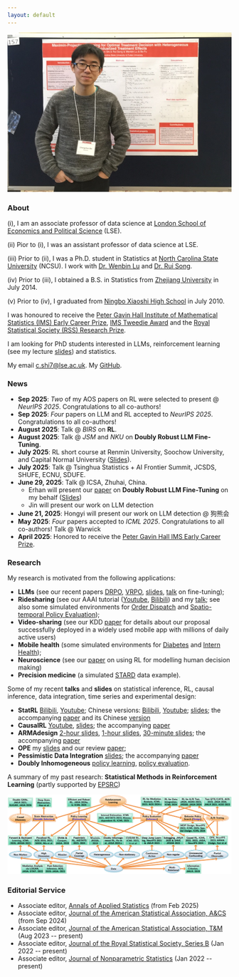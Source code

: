```yaml
---
layout: default
---
```


<!---<img class="profile-picture" src="profile0.jpg" width="1000" height="1000">-->
<img src="profile0.jpg">

### About

(i), I am an associate professor of data science at [London School of Economics and Political Science](http://www.lse.ac.uk/statistics) (LSE). 

(ii) Pior to (i), I was an assistant professor of data science at LSE. 

(iii) Prior to (ii), I was a Ph.D. student in Statistics at [North Carolina State University](https://www.stat.ncsu.edu/) (NCSU). I work with [Dr. Wenbin Lu](https://www4.stat.ncsu.edu/~lu/) and 
[Dr. Rui Song](https://song-ray.github.io/). 

(iv) Prior to (iii), I obtained a B.S. in Statistics from [Zhejiang University](https://www.zju.edu.cn/english/) in July 2014.

(v) Prior to (iv), I graduated from [Ningbo Xiaoshi High School](https://en.wikipedia.org/wiki/Xiaoshi_Middle_School) in July 2010.

<!---I have a postdoc position funded by [EPSRC](https://gow.epsrc.ukri.org/NGBOViewGrant.aspx?GrantRef=EP/W014971/1&utm_source=BenchmarkEmail&utm_campaign=PhD_Newsletter_-_LT_Week_05_(2021%2f22)&utm_medium=email). See the post [here](https://jobs.lse.ac.uk/Vacancies/W/3537/0/335760/15539/research-officer-in-statistics).-->

I was honoured to receive the [Peter Gavin Hall Institute of Mathematical Statistics (IMS) Early Career Prize](https://imstat.org/ims-awards/peter-gavin-hall-ims-early-career-prize/), [IMS Tweedie Award](https://imstat.org/2024/03/05/chengchun-shi-receives-2024-ims-tweedie-new-researcher-award/) and the [Royal Statistical Society (RSS) Research Prize](https://rss.org.uk/news-publication/news-publications/2021/general-news/announcing-our-honours-recipients-for-2021/). 

I am looking for PhD students interested in LLMs, reinforcement learning (see my lecture [slides](https://github.com/callmespring/RL-short-course)) and statistics.  

My email <c.shi7@lse.ac.uk>. My [GitHub](https://github.com/callmespring). 

### News
- **Sep 2025**: *Two* of my AOS papers on RL were selected to present @ *NeurIPS 2025*. Congratulations to all co-authors!
- **Sep 2025**: *Four* papers on LLM and RL accepted to *NeurIPS 2025*. Congratulations to all co-authors!
- **August 2025**: Talk @ *BIRS* on **RL**. 
- **August 2025**: Talk @ *JSM* and *NKU* on **Doubly Robust LLM Fine-Tuning**. 
- **July 2025**: RL short course at Renmin University, Soochow University, and Capital Normal University ([Slides](https://github.com/callmespring/RL-short-course)).
- **July 2025**: Talk @ Tsinghua Statistics + AI Frontier Summit, JCSDS, SHUFE, ECNU, SDUFE. 
- **June 29, 2025**: Talk @ ICSA, Zhuhai, China.
  * Erhan will present our [paper](https://arxiv.org/pdf/2506.01183) on **Doubly Robust LLM Fine-Tuning** on my behalf ([Slides](https://callmespring.github.io/slides/DRPO.pdf))
  * Jin will present our work on LLM detection
- **June 21, 2025**: Hongyi will present our work on LLM detection @ 狗熊会
- **May 2025**: *Four* papers accepted to *ICML 2025*. Congratulations to all co-authors! Talk @ Warwick
- **April 2025**: Honored to receive the [Peter Gavin Hall IMS Early Career Prize](https://imstat.org/2025/05/05/chengchun-shi-wins-peter-gavin-hall-ims-early-career-prize/).


### Research

My research is motivated from the following applications: 
* **LLMs** (see our recent papers [DRPO](https://arxiv.org/pdf/2506.01183), [VRPO](https://arxiv.org/pdf/2504.03784),  [slides](https://callmespring.github.io/slides/DRPO.pdf), [talk](https://www.bilibili.com/video/BV1xNuuzVEeD?spm_id_from=333.788.videopod.sections&vd_source=0ff25cf8645aa63231bec2428b94bf6f&p=3) on fine-tuning);
* **Ridesharing** (see our AAAI tutorial ([Youtube](https://www.youtube.com/watch?v=LwShOYaRFqM&list=PLA_E7IjY9cw4aC4T8pnV3vl9wSA1461KV), [Bilibili](https://www.bilibili.com/video/BV1ZS9NYpEHg/?spm_id_from=333.788.recommend_more_video.-1&vd_source=0ff25cf8645aa63231bec2428b94bf6f
)) and my [talk](https://www.bilibili.com/video/BV1yo4y1j7FU/?spm_id_from=333.337.search-card.all.click&vd_source=0ff25cf8645aa63231bec2428b94bf6f); see also some simulated environments for [Order Dispatch](https://github.com/callmespring/MDPOD) and [Spatio-temporal Policy Evaluation](https://github.com/RunzheStat/CausalMARL)); 
* **Video-sharing** (see our KDD [paper](https://dl.acm.org/doi/pdf/10.1145/3580305.3599809) for details about our proposal successfully deployed in a widely used mobile app with millions of daily active users)
* **Mobile health** (some simulated environments for [Diabetes](https://github.com/RunzheStat/TestMDP) and [Intern Health](https://github.com/limengbinggz/cusum-rl));
* **Neuroscience** (see our [paper](https://www.biorxiv.org/content/10.1101/2023.06.19.545524v1.full.pdf) on using RL for modelling human decision making)
* **Precision medicine** (a simulated [STARD](https://cran.r-project.org/web/packages/ITRSelect/index.html) data example).

Some of my recent **talks** and **slides** on statistical inference, RL, causal inference, data integration, time series and experimental design: 
* **StatRL** [Bilibili](https://www.bilibili.com/video/BV1ZP4y1r7DC/?spm_id_from=333.337.search-card.all.click&vd_source=0ff25cf8645aa63231bec2428b94bf6f), [Youtube](https://www.youtube.com/watch?v=-SW9PevZThs&t=982s); Chinese versions: [Bilibili](https://www.bilibili.com/video/BV1kP411f7dA/?spm_id_from=333.337.search-card.all.click), [Youtube](https://www.youtube.com/watch?v=7NWBLuok8nk&t=3048s); [slides](https://callmespring.github.io/slides/StatRL.pdf); the accompanying [paper](https://arxiv.org/abs/2502.16195) and its Chinese [version](https://mp.weixin.qq.com/s/_uPxaxhYuG0D4AiillMJug)
* **CausalRL** [Youtube](https://www.youtube.com/watch?v=Zor1CmRyycw&t=397s), [slides](https://callmespring.github.io/slides/CausalRL.pdf); the accompanying [paper](https://arxiv.org/pdf/2002.01711)
* **ARMAdesign** [2-hour slides](https://callmespring.github.io/slides/ABtesting.pdf), [1-hour slides](https://callmespring.github.io/slides/ARMAdesign.pdf), [30-minute slides](https://callmespring.github.io/slides/design30m.pdf); the accompanying [paper](https://arxiv.org/pdf/2408.05342v3)
* **OPE** my [slides](https://github.com/callmespring/RL-short-course/blob/main/Lecture%205/OPEslides.pdf) and our review [paper](https://arxiv.org/pdf/2212.06355.pdf);
* **Pessimistic Data Integration** [slides](https://callmespring.github.io/slides/DataIntegration.pdf); the accompanying [paper](https://arxiv.org/pdf/2406.00317)
* **Doubly Inhomogeneous** [policy learning](https://callmespring.github.io/slides/DIRL.pdf), [policy evaluation](https://callmespring.github.io/slides/DIOPE.pdf). 

A summary of my past research: **Statistical Methods in Reinforcement Learning** (partly supported by [EPSRC](https://gow.epsrc.ukri.org/NGBOViewGrant.aspx?GrantRef=EP/W014971/1))

<img src="map0.png" width="700">

### Editorial Service
* Associate editor, [Annals of Applied Statistics](https://imstat.org/journals-and-publications/annals-of-applied-statistics/) (from Feb 2025)
* Associate editor, [Journal of the American Statistical Association, A&CS](https://www.tandfonline.com/journals/uasa20) (from Sep 2024)
* Associate editor, [Journal of the American Statistical Association, T&M](https://www.tandfonline.com/journals/uasa20) (Aug 2023 -- present)
* Associate editor, [Journal of the Royal Statistical Society, Series B](https://rss.onlinelibrary.wiley.com/journal/14679868) (Jan 2022 -- present)
* Associate editor, [Journal of Nonparametric Statistics](https://www.tandfonline.com/journals/gnst20) (Jan 2022 -- present)

